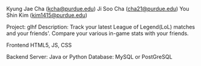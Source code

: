 Kyung Jae Cha (kcha@purdue.edu)
Ji Soo Cha (cha21@purdue.edu)
You Shin Kim (kim1415@purdue.edu)

Project: glhf
Description: Track your latest League of Legend(LoL) matches and your friends'.
Compare your various in-game stats with your friends.

Frontend
HTML5, JS, CSS

Backend 
Server: Java or Python 
Database: MySQL or PostGreSQL



